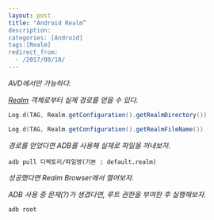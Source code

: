 ```yaml
---
layout: post
title: "Android Realm”
description: 
categories: [Android]
tags:[Realm]
redirect_from:
  - /2017/08/18/
---
```


*AVD에서만 가능하다.*

*[Realm](https://realm.io/docs/java/latest/api/io/realm/RealmConfiguration.html#getRealmDirectory--) 객체로부터 실제 경로를 얻을 수 있다.*

```java
Log.d(TAG, Realm.getConfiguration().getRealmDirectory())
```

```java
Log.d(TAG, Realm.getConfiguration().getRealmFileName())
```

*경로를 얻었다면 ADB를 사용해 실제로 파일을 꺼내보자.*

```
adb pull 디렉토리/파일명(기본 : default.realm)
```

*성공했다면 Realm Browser에서 열어보자.*

*ADB 사용 중 문제(?)가 생겼다면, 루트 권한을 부여한 후 실행해보자.*

```
adb root
```

